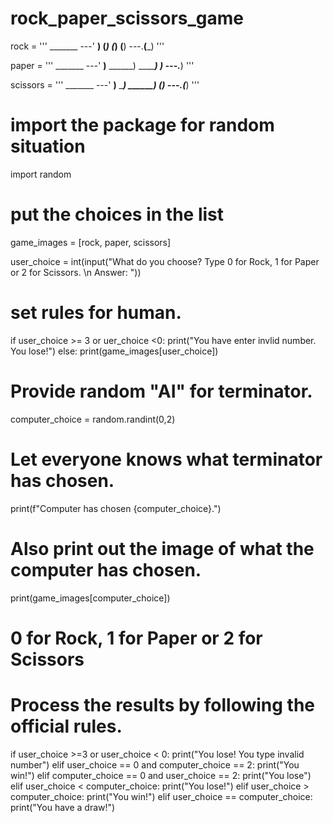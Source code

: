 # rock_paper_scissors_game

rock = '''
    _______
---'   ____)
      (_____)
      (_____)
      (____)
---.__(___)
'''

paper = '''
    _______
---'   ____)____
          ______)
          _______)
         _______)
---.__________)
'''

scissors = '''
    _______
---'   ____)____
          ______)
       __________)
      (____)
---.__(___)
'''

# import the package for random situation

import random

# put the choices in the list

game_images = [rock, paper, scissors]

user_choice = int(input("What do you choose? Type 0 for Rock, 1 for Paper or 2 for Scissors. \n Answer: "))

# set rules for human. 

if user_choice >= 3 or uer_choice <0:
  print("You have enter invlid number. You lose!")
else:
  print(game_images[user_choice])

  # Provide random "AI" for terminator.

  computer_choice = random.randint(0,2)

  # Let everyone knows what terminator has chosen.

  print(f"Computer has chosen {computer_choice}.")

  # Also print out the image of what the computer has chosen. 

  print(game_images[computer_choice])

  # 0 for Rock, 1 for Paper or 2 for Scissors
  # Process the results by following the official rules.

  if user_choice >=3 or user_choice < 0:
    print("You lose! You type invalid number")
  elif user_choice == 0 and computer_choice == 2:
    print("You win!")
  elif computer_choice == 0 and user_choice == 2:
    print("You lose")
  elif user_choice < computer_choice:
    print("You lose!")
  elif user_choice > computer_choice:
    print("You win!")
  elif user_choice == computer_choice:
    print("You have a draw!")






